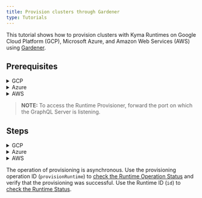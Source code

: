 ```yaml
---
title: Provision clusters through Gardener
type: Tutorials
---
```


This tutorial shows how to provision clusters with Kyma Runtimes on Google Cloud Platform (GCP), Microsoft Azure, and Amazon Web Services (AWS) using [Gardener](https://dashboard.garden.canary.k8s.ondemand.com).

## Prerequisites

<div tabs name="Prerequisites" group="Provisioning-Gardener">
  <details>
  <summary label="GCP">
  GCP
  </summary>
  
  - Existing project on GCP
  - Existing project on Gardener
  - Service account for GCP with the following roles:
      * Service Account Admin
      * Service Account Token Creator
      * Service Account User
      * Compute Admin
  - Key generated for your service account, downloaded in the JSON format   
  </details>
  
  <details>
  <summary label="Azure">
  Azure
  </summary>
  
  - Existing project on Gardener
  - Valid Azure subscription with the Contributor role and the subscription ID 
  - Existing App registration on Azure with the following credentials:
    * Application ID (Client ID)
    * Directory ID (Tenant ID)
    * Client secret (application password)

  </details>
  
  <details>
  <summary label="AWS">
  AWS
  </summary>
  
  - Existing project on Gardener
  - AWS account with added AWS IAM policy for Gardener
  - Access key created for your AWS user with the following credentials:
    * Secrete Access Key
    * Access Key ID
  
  > **NOTE:** To get the AWS IAM policy, access your project on Gardener, navigate to the **Secrets** tab, click on the help icon on the AWS card, and copy the JSON policy. 
    
  </details>
</div>

> **NOTE:** To access the Runtime Provisioner, forward the port on which the GraphQL Server is listening.
   
## Steps

<div tabs name="Provisioning" group="Provisioning-Gardener">
  <details>
  <summary label="GCP">
  GCP
  </summary>

  To provision Kyma Runtime on GCP, follow these steps:

  1. Access your project on [Gardener](https://dashboard.garden.canary.k8s.ondemand.com).

  2. In the **Secrets** tab, add a new Google Secret for GCP. Use the `json` file with the service account key you downloaded from GCP.

  3. In the **Members** tab, create a service account for Gardener. 

  4. Download the service account configuration (`kubeconfig.yaml`) and use it to create a Secret in the `compass-system` Namespace with the key `credentials` and the value encoded with base64.

  5. Make a call to the Runtime Provisioner to create a cluster on GCP.

      > **NOTE:** The cluster name must start with a lowercase letter followed by up to 19 lowercase letters, numbers, or hyphens, and cannot end with a hyphen.                                                                 
                                                                          
      ```graphql
      mutation { 
        provisionRuntime(
          id:"61d1841b-ccb5-44ed-a9ec-45f70cd2b0d6" config: {
            clusterConfig: {
              gardenerConfig: {
                name: "{CLUSTER_NAME}" 
                projectName: "{GARDENER_PROJECT_NAME}" 
                kubernetesVersion: "1.15.4"
                diskType: "pd-standard"
                volumeSizeGB: 30
                nodeCount: 3
                machineType: "n1-standard-4"
                region: "europe-west4"
                provider: "gcp"
                seed: "gcp-eu1"
                targetSecret: "{GARDENER_GCP_SECRET_NAME}"
                workerCidr: "10.250.0.0/19"
                autoScalerMin: 2
                autoScalerMax: 4
                maxSurge: 4
                maxUnavailable: 1
                providerSpecificConfig: { gcpConfig: { zone: "europe-west4-a" } }
              }
            }
            kymaConfig: { version: "1.5", modules: Backup }
            credentials: {
              secretName: "{GARDENER_SERVICE_ACCOUNT_CONFIGURATION_SECERT_NAME}" 
            }
          }
        )
      }
      ```
    
      A successful call returns the ID of the provisioning operation:
    
      ```graphql
      {
        "data": {
          "provisionRuntime": "7a8dc760-812c-4a35-a5fe-656a648ee2c8"
        }
      }
      ```
    
  </details>

  <details>
  <summary label="Azure">
  Azure
  </summary>

  To provision Kyma Runtime on Azure, follow these steps:

  1. Access your project on [Gardener](https://dashboard.garden.canary.k8s.ondemand.com).

  2. In the **Secrets** tab, add a new Azure Secret. Use the credentials you got from Azure.

  3. In the **Members** tab, create a service account for Gardener. 

  4. Download the service account configuration (`kubeconfig.yaml`) and use it to create a Secret in the `compass-system` Namespace with the key `credentials` and the value encoded with base64.

  5. Make a call to the Runtime Provisioner to create a cluster on Azure.

      > **NOTE:** To access the Runtime Provisioner, forward the port on which the GraphQL Server is listening.
    
      > **NOTE:** The cluster name must start with a lowercase letter followed by up to 19 lowercase letters, numbers, or hyphens, and cannot end with a hyphen.                                                                  
                                                                          
      ```graphql
      mutation { 
        provisionRuntime(
          id:"61d1841b-ccb5-44ed-a9ec-45f70cd1b0d3" config: {
            clusterConfig: {
              gardenerConfig: {
                name: "{CLUSTER_NAME}"
                projectName: "{GARDENER_PROJECT_NAME}"
                kubernetesVersion: "1.15.4"
                diskType: "Standard_LRS"
                volumeSizeGB: 35
                nodeCount: 3
                machineType: "Standard_D2_v3"
                region: "westeurope"
                provider: "azure"
                seed: "az-eu1"
                targetSecret: "{GARDENER_AZURE_SECRET_NAME}"
                workerCidr: "10.250.0.0/19"
                autoScalerMin: 2
                autoScalerMax: 4
                maxSurge: 4
                maxUnavailable: 1
                providerSpecificConfig: {  azureConfig: { vnetCidr: "10.250.0.0/19" } }
              }
            }
            kymaConfig: { version: "1.5", modules: Backup }
            credentials: { secretName: "{GARDENER_SERVICE_ACCOUNT_CONFIGURATION_SECRET_NAME}" }
          }
        )
      }
      ```
    
      A successful call returns the ID of the provisioning operation:
    
      ```graphql
      {
        "data": {
          "provisionRuntime": "af0c8122-27ee-4a36-afa5-6e26c39929f2"
        }
      }
      ```
    
  </details>
  
  <details>
  <summary label="AWS">
  AWS
  </summary>
      
  To provision Kyma Runtime on AWS, follow these steps:
    
  1. Access your project on [Gardener](https://dashboard.garden.canary.k8s.ondemand.com).
  
  2. In the **Secrets** tab, add a new AWS Secret. Use the credentials you got from AWS.
    
  3. In the **Members** tab, create a service account for Gardener. 

  4. Download the service account configuration (`kubeconfig.yaml`) and use it to create a Secret in the `compass-system` Namespace with the key `credentials` and the value encoded with base64.

  5. Make a call to the Runtime Provisioner to create a cluster on AWS.

      > **NOTE:** To access the Runtime Provisioner, forward the port on which the GraphQL Server is listening.
    
      > **NOTE:** The cluster name must start with a lowercase letter followed by up to 19 lowercase letters, numbers, or hyphens, and cannot end with a hyphen.                                                                  
                                                                          
      ```graphql
      mutation { 
        provisionRuntime(
          id:"61d1841b-ccb5-44ed-a9ec-15f70cd2b0d2" 
          config: {
            clusterConfig: {
              gardenerConfig: {
                name: "{CLUSTER_NAME}"
                projectName: "{GARDENER_PROJECT_NAME}"
                kubernetesVersion: "1.15.4"
                diskType: "gp2"
                volumeSizeGB: 35
                nodeCount: 3
                machineType: "m4.2xlarge"
                region: "eu-west-1"
                provider: "aws"
                seed: "aws-eu1"
                targetSecret: "{GARDENER_AWS_SECRET_NAME}"
                workerCidr: "10.250.0.0/19"
                autoScalerMin: 2
                autoScalerMax: 4
                maxSurge: 4
                maxUnavailable: 1
                providerSpecificConfig: { 
                  awsConfig: {
                    publicCidr: "10.250.96.0/22",
                    vpcCidr:         "10.250.0.0/16",
                    internalCidr:   "10.250.112.0/22",
                    zone:            "eu-west-1b",
                  }
                }
              }
            }
            kymaConfig: { version: "1.5", modules: Backup }
            credentials: { secretName: "{GARDENER_SERVICE_ACCOUNT_CONFIGURATION_SECRET_NAME}" }
          }
        )
      }
      ```
    
      A successful call returns the ID of the provisioning operation:
    
      ```graphql
      {
        "data": {
          "provisionRuntime": "55dab98f-4efc-4afa-81df-b40ae2de146a"
        }
      }
      ```
  </details>
    
</div>

The operation of provisioning is asynchronous. Use the provisioning operation ID (`provisionRuntime`) to [check the Runtime Operation Status](08-03-provisioner-runtime-operation-status.md) and verify that the provisioning was successful. Use the Runtime ID (`id`) to [check the Runtime Status](08-04-provisioner-runtime-status.md). 